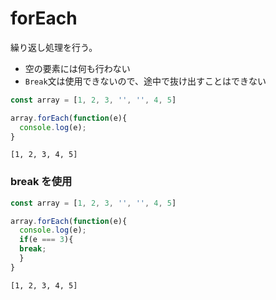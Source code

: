# forEach
  
繰り返し処理を行う。
- 空の要素には何も行わない
- `Break`文は使用できないので、途中で抜け出すことはできない
  
```js
const array = [1, 2, 3, '', '', 4, 5]

array.forEach(function(e){
  console.log(e);
}
```
```
[1, 2, 3, 4, 5]
```
### break を使用
```js
const array = [1, 2, 3, '', '', 4, 5]

array.forEach(function(e){
  console.log(e);
  if(e === 3){
  break;
  }
}
```
```
[1, 2, 3, 4, 5]
```
